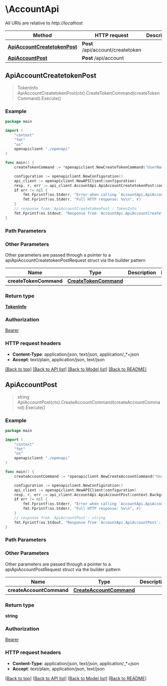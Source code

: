 # \AccountApi

All URIs are relative to *http://localhost*

Method | HTTP request | Description
------------- | ------------- | -------------
[**ApiAccountCreatetokenPost**](AccountApi.md#ApiAccountCreatetokenPost) | **Post** /api/account/createtoken | 
[**ApiAccountPost**](AccountApi.md#ApiAccountPost) | **Post** /api/account | 



## ApiAccountCreatetokenPost

> TokenInfo ApiAccountCreatetokenPost(ctx).CreateTokenCommand(createTokenCommand).Execute()



### Example

```go
package main

import (
    "context"
    "fmt"
    "os"
    openapiclient "./openapi"
)

func main() {
    createTokenCommand := *openapiclient.NewCreateTokenCommand("UserName_example", "Password_example") // CreateTokenCommand |  (optional)

    configuration := openapiclient.NewConfiguration()
    api_client := openapiclient.NewAPIClient(configuration)
    resp, r, err := api_client.AccountApi.ApiAccountCreatetokenPost(context.Background()).CreateTokenCommand(createTokenCommand).Execute()
    if err != nil {
        fmt.Fprintf(os.Stderr, "Error when calling `AccountApi.ApiAccountCreatetokenPost``: %v\n", err)
        fmt.Fprintf(os.Stderr, "Full HTTP response: %v\n", r)
    }
    // response from `ApiAccountCreatetokenPost`: TokenInfo
    fmt.Fprintf(os.Stdout, "Response from `AccountApi.ApiAccountCreatetokenPost`: %v\n", resp)
}
```

### Path Parameters



### Other Parameters

Other parameters are passed through a pointer to a apiApiAccountCreatetokenPostRequest struct via the builder pattern


Name | Type | Description  | Notes
------------- | ------------- | ------------- | -------------
 **createTokenCommand** | [**CreateTokenCommand**](CreateTokenCommand.md) |  | 

### Return type

[**TokenInfo**](TokenInfo.md)

### Authorization

[Bearer](../README.md#Bearer)

### HTTP request headers

- **Content-Type**: application/json, text/json, application/_*+json
- **Accept**: text/plain, application/json, text/json

[[Back to top]](#) [[Back to API list]](../README.md#documentation-for-api-endpoints)
[[Back to Model list]](../README.md#documentation-for-models)
[[Back to README]](../README.md)


## ApiAccountPost

> string ApiAccountPost(ctx).CreateAccountCommand(createAccountCommand).Execute()



### Example

```go
package main

import (
    "context"
    "fmt"
    "os"
    openapiclient "./openapi"
)

func main() {
    createAccountCommand := *openapiclient.NewCreateAccountCommand("UserName_example", "Password_example", "PasswordConfirm_example") // CreateAccountCommand |  (optional)

    configuration := openapiclient.NewConfiguration()
    api_client := openapiclient.NewAPIClient(configuration)
    resp, r, err := api_client.AccountApi.ApiAccountPost(context.Background()).CreateAccountCommand(createAccountCommand).Execute()
    if err != nil {
        fmt.Fprintf(os.Stderr, "Error when calling `AccountApi.ApiAccountPost``: %v\n", err)
        fmt.Fprintf(os.Stderr, "Full HTTP response: %v\n", r)
    }
    // response from `ApiAccountPost`: string
    fmt.Fprintf(os.Stdout, "Response from `AccountApi.ApiAccountPost`: %v\n", resp)
}
```

### Path Parameters



### Other Parameters

Other parameters are passed through a pointer to a apiApiAccountPostRequest struct via the builder pattern


Name | Type | Description  | Notes
------------- | ------------- | ------------- | -------------
 **createAccountCommand** | [**CreateAccountCommand**](CreateAccountCommand.md) |  | 

### Return type

**string**

### Authorization

[Bearer](../README.md#Bearer)

### HTTP request headers

- **Content-Type**: application/json, text/json, application/_*+json
- **Accept**: text/plain, application/json, text/json

[[Back to top]](#) [[Back to API list]](../README.md#documentation-for-api-endpoints)
[[Back to Model list]](../README.md#documentation-for-models)
[[Back to README]](../README.md)

